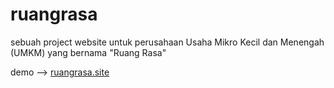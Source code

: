 # ruangrasa
sebuah project website untuk perusahaan Usaha Mikro Kecil dan Menengah (UMKM) yang bernama "Ruang Rasa"

demo --> <a href="http://ruangrasa.site/">ruangrasa.site</a>
